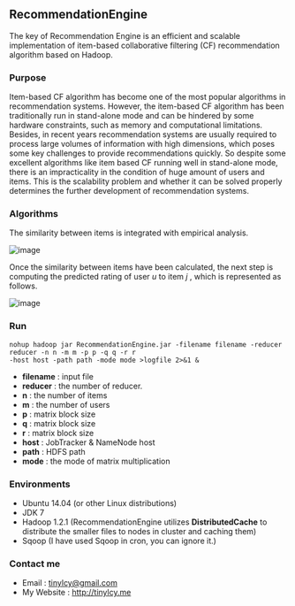 ## RecommendationEngine

The key of Recommendation Engine is an efficient and scalable implementation of item-based collaborative filtering (CF) recommendation algorithm based on Hadoop.

### Purpose

Item-based CF algorithm has become one of the most popular algorithms in recommendation systems. However, the item-based CF algorithm has been traditionally run in stand-alone mode and can be hindered by some hardware constraints, such as memory and computational limitations. Besides, in recent years recommendation systems are usually required to process large volumes of information with high dimensions, which poses some key challenges to provide recommendations quickly. So despite some excellent algorithms like item based CF running well in stand-alone mode, there is an impracticality in the condition of huge amount of users and items. This is the scalability problem and whether it can be solved properly determines the further development of recommendation systems.

### Algorithms

The similarity between items is integrated with empirical analysis.

![image](https://github.com/tinylcy/RecommendationEngine/raw/master/data/img/similarity.png)

Once the similarity between items have been calculated, the next step is computing the predicted rating of user *u* to item *j* , which is represented as follows.

![image](https://github.com/tinylcy/RecommendationEngine/raw/master/data/img/prediction.png)

### Run

```shell
nohup hadoop jar RecommendationEngine.jar -filename filename -reducer reducer -n n -m m -p p -q q -r r 
-host host -path path -mode mode >logfile 2>&1 &
```

* **filename** : input file
* **reducer** : the number of reducer.
* **n** : the number of items
* **m** : the number of users
* **p** : matrix block size
* **q** : matrix block size
* **r** : matrix block size
* **host** : JobTracker & NameNode host
* **path** : HDFS path
* **mode** : the mode of matrix multiplication

### Environments

* Ubuntu 14.04 (or other Linux distributions)
* JDK 7
* Hadoop 1.2.1 (RecommendationEngine utilizes **DistributedCache** to distribute the smaller files to nodes in cluster and caching them)
* Sqoop (I have used Sqoop in cron, you can ignore it.)

### Contact me

* Email : tinylcy@gmail.com
* My Website : http://tinylcy.me 

